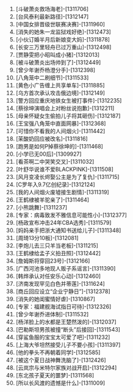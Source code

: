
1. [斗破萧炎救场海老]-[1311706]
1. [台风泰利最新路径]-[1312147]
1. [中国女排晋级世联赛决赛]-[1311960]
1. [消失的她朱一龙监狱戏好绝]-[1312473]
1. [小伙订婚半月后新娘变大妈]-[1311878]
1. [长安三万里轻舟已过万重山]-[1312498]
1. [贾静雯把小昭叫成小猪]-[1312013]
1. [被斗破萧炎出场帅到了]-[1312449]
1. [曾少年谢乔杨澄分手]-[1312398]
1. [八角笼中二刷细节]-[1311533]
1. [黄色小广告缠上共享单车]-[1311885]
1. [乌方首次承认攻击俄边境]-[1312149]
1. [警方回应重庆地铁女生被打事件]-[1312235]
1. [蔡徐坤演唱会上对粉丝说抱歉]-[1312211]
1. [母亲怀疑女生偷拍儿子将其砸伤]-[1312187]
1. [王宝强八角笼中直面网暴]-[1312368]
1. [可惜你不看我的人间烟火]-[1311442]
1. [茉酸奶回应被改名]-[1311816]
1. [跑男是如何P掉蔡徐坤的]-[1311468]
1. [小学已无00后]-[1309927]
1. [看茶啊二中哭笑交叉]-[1311032]
1. [叶舒华说谁不爱BLACKPINK]-[1311508]
1. [风月变凌长烬娶公主是为了复仇]-[1311715]
1. [C罗年入9.7亿创纪录]-[1312124]
1. [我的人间烟火废墟接生剧情]-[1311319]
1. [王鹤棣被羊驼亲了]-[1311464]
1. [小熊跳舞]-[1311237]
1. [专家：病毒致发不雅信息可能性小]-[1312377]
1. [杨政宣布冲击24年CBA选秀]-[1311579]
1. [妈妈亲手把浙大通知书送给儿子]-[1311348]
1. [周琦13分10板]-[1312081]
1. [李炮儿去三只羊当老板]-[1311215]
1. [王鹤棣给孟子义拍丑照]-[1312442]
1. [詹姆斯将穿回23号]-[1312166]
1. [广西河池多地现人贩子系谣言]-[1311390]
1. [韩烨承认对任安乐心动]-[1312460]
1. [济南发现罕见白色并蒂莲]-[1311624]
1. [商丘回应设立“企业宁静日”]-[1312378]
1. [消失的她闺蜜情好虐]-[1310867]
1. [专家：福建舰海试指日可待]-[1312326]
1. [曾少年谢乔进体制]-[1311532]
1. [杨洋脸上的水都是王楚然泼的]-[1312037]
1. [巴勒斯坦男孩被撞“断头”后接回]-[1311543]
1. [穿鲨鱼服的宝宝太可爱了吧]-[1311232]
1. [上海大爷坦然接受儿子不要小孩]-[1311397]
1. [他的拳头不再朝着同学]-[1312585]
1. [被这个夏日战神舞洗脑了]-[1312426]
1. [云岚宗与米特尔家族对战开启]-[1312294]
1. [东北孩子夏天的噩梦]-[1311568]
1. [所以长风渡的遗憾是什么]-[1311009]